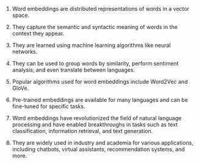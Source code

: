 1. Word embeddings are distributed representations of words in a vector space.

2. They capture the semantic and syntactic meaning of words in the context they appear.

3. They are learned using machine learning algorithms like neural networks.

4. They can be used to group words by similarity, perform sentiment analysis, and even translate between languages.

5. Popular algorithms used for word embeddings include Word2Vec and GloVe.

6. Pre-trained embeddings are available for many languages and can be fine-tuned for specific tasks.

7. Word embeddings have revolutionized the field of natural language processing and have enabled breakthroughs in tasks such as text classification, information retrieval, and text generation.

8. They are widely used in industry and academia for various applications, including chatbots, virtual assistants, recommendation systems, and more.